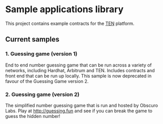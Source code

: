 # Sample applications library

This project contains example contracts for the [TEN](https://obscu.ro/) platform. 

## Current samples
### 1. Guessing game (version 1) 
End to end number guessing game that can be run across a variety of networks, including Hardhat, Arbitrum and 
TEN. Includes contracts and front end that can be run up locally. This sample is now deprecated in favour of the 
Guessing Game version 2. 

### 2. Guessing game (version 2)
The simplified number guessing game that is run and hosted by Obscuro Labs. Play at http://guessing.fun and see if you 
can break the game to guess the hidden number!


